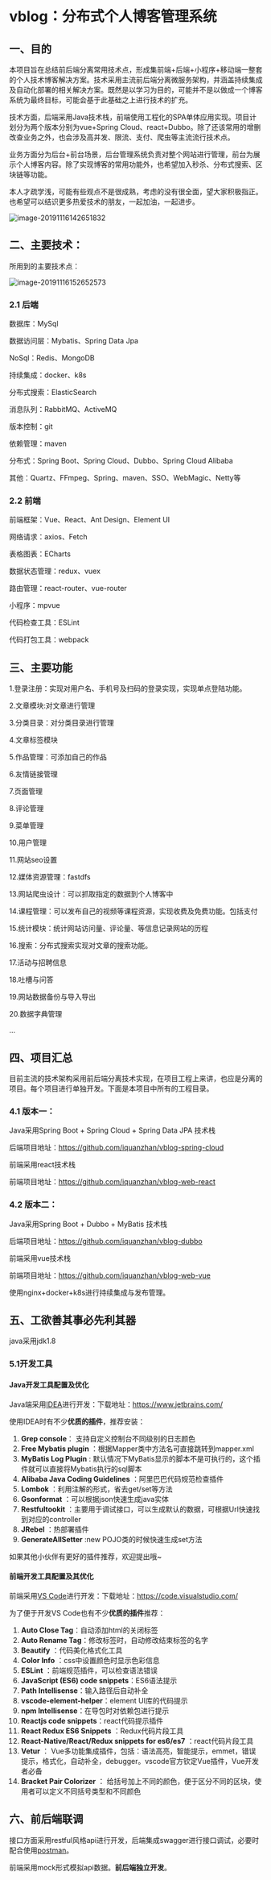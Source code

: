 # vblog：分布式个人博客管理系统

## 一、目的
​		本项目旨在总结前后端分离常用技术点，形成集前端+后端+小程序+移动端一整套的个人技术博客解决方案。技术采用主流前后端分离微服务架构，并涵盖持续集成及自动化部署的相关解决方案。既然是以学习为目的，可能并不是以做成一个博客系统为最终目标，可能会基于此基础之上进行技术的扩充。

​		技术方面，后端采用Java技术栈，前端使用工程化的SPA单体应用实现。项目计划分为两个版本分别为vue+Spring Cloud、react+Dubbo。除了还该常用的增删改查业务之外，也会涉及高并发、限流、支付、爬虫等主流流行技术点。

​		业务方面分为后台+前台场景，后台管理系统负责对整个网站进行管理，前台为展示个人博客内容。除了实现博客的常用功能外，也希望加入秒杀、分布式搜索、区块链等功能。

​		本人才疏学浅，可能有些观点不是很成熟，考虑的没有很全面，望大家积极指正。也希望可以结识更多热爱技术的朋友，一起加油，一起进步。

![image-20191116142651832](assets/image-20191116142651832.png)

## 二、主要技术：
所用到的主要技术点：

![image-20191116152652573](assets/image-20191116152652573.png)

### 2.1 后端

数据库：MySql

数据访问层：Mybatis、Spring Data Jpa

NoSql：Redis、MongoDB

持续集成：docker、k8s

分布式搜索：ElasticSearch

消息队列：RabbitMQ、ActiveMQ

版本控制：git

依赖管理：maven

分布式：Spring Boot、Spring Cloud、Dubbo、Spring Cloud Alibaba

其他：Quartz、FFmpeg、Spring、maven、SSO、WebMagic、Netty等

### 2.2 前端
前端框架：Vue、React、Ant Design、Element UI

网络请求：axios、Fetch

表格图表：ECharts

数据状态管理：redux、vuex

路由管理：react-router、vue-router

小程序：mpvue

代码检查工具：ESLint

代码打包工具：webpack

## 三、主要功能
1.登录注册：实现对用户名、手机号及扫码的登录实现，实现单点登陆功能。

2.文章模块:对文章进行管理

3.分类目录：对分类目录进行管理

4.文章标签模块

5.作品管理：可添加自己的作品

6.友情链接管理

7.页面管理

8.评论管理

9.菜单管理

10.用户管理

11.网站seo设置

12.媒体资源管理：fastdfs

13.网站爬虫设计：可以抓取指定的数据到个人博客中

14.课程管理：可以发布自己的视频等课程资源，实现收费及免费功能。包括支付

15.统计模块：统计网站访问量、评论量、等信息记录网站的历程

16.搜索：分布式搜索实现对文章的搜索功能。

17.活动与招聘信息

18.吐槽与问答

19.网站数据备份与导入导出

20.数据字典管理

...

## 四、项目汇总

目前主流的技术架构采用前后端分离技术实现，在项目工程上来讲，也应是分离的项目。每个项目进行单独开发。下面是本项目中所有的工程目录。

### 4.1 版本一：

Java采用Spring Boot + Spring Cloud + Spring Data JPA  技术栈

后端项目地址：https://github.com/iquanzhan/vblog-spring-cloud

前端采用react技术栈

前端项目地址：https://github.com/iquanzhan/vblog-web-react

### 4.2 版本二：

Java采用Spring Boot + Dubbo + MyBatis 技术栈

后端项目地址：https://github.com/iquanzhan/vblog-dubbo

前端采用vue技术栈

前端项目地址：https://github.com/iquanzhan/vblog-web-vue



使用nginx+docker+k8s进行持续集成与发布管理。

## 五、工欲善其事必先利其器

java采用jdk1.8

### 5.1开发工具

#### Java开发工具配置及优化

Java端采用[IDEA](https://www.jetbrains.com/)进行开发：下载地址：https://www.jetbrains.com/

使用IDEA时有不少**优质的插件**，推荐安装：

1. **Grep console**： 支持自定义控制台不同级别的日志颜色
2.  **Free Mybatis plugin** ：根据Mapper类中方法名可直接跳转到mapper.xml
3.  **MyBatis Log Plugin** : 默认情况下MyBatis显示的脚本不是可执行的，这个插件就可以直接将Mybatis执行的sql脚本 
4.  **Alibaba Java Coding Guidelines** ：阿里巴巴代码规范检查插件
5.  **Lombok** ：利用注解的形式，省去get/set等方法
6.  **Gsonformat** ：可以根据json快速生成java实体
7.  **Restfultookit** ：主要用于调试接口，可以生成默认的数据，可根据Url快速找到对应的controller
8.  **JRebel** ：热部署插件
9.   **GenerateAllSetter** :new POJO类的时候快速生成set方法

如果其他小伙伴有更好的插件推荐，欢迎提出哦~

#### 前端开发工具配置及其优化

前端采用[VS Code](https://code.visualstudio.com)进行开发：下载地址：https://code.visualstudio.com/

为了便于开发VS Code也有不少**优质的插件**推荐：

1. **Auto Close Tag**：自动添加html的关闭标签
2. **Auto Rename Tag**：修改标签时，自动修改结束标签的名字
3.  **Beautify** ：代码美化格式化工具
4.  **Color Info** ：css中设置颜色时显示色彩信息
5.  **ESLint** ：前端规范插件，可以检查语法错误
6. **JavaScript (ES6) code snippets**：ES6语法提示
7. **Path Intellisense**：输入路径后自动补全
8. **vscode-element-helper**：element UI库的代码提示
9. **npm Intellisense**：在导包时对依赖包进行提示
10. **Reactjs code snippets**：react代码提示插件
11.  **React Redux ES6 Snippets** ：Redux代码片段工具
12.  **React-Native/React/Redux snippets for es6/es7** ：react代码片段工具
13.  **Vetur** ： Vue多功能集成插件，包括：语法高亮，智能提示，emmet，错误提示，格式化，自动补全，debugger。vscode官方钦定Vue插件，Vue开发者必备 
14.  **Bracket Pair Colorizer** ： 给括号加上不同的颜色，便于区分不同的区块，使用者可以定义不同括号类型和不同颜色 

## 六、前后端联调

接口方面采用restful风格api进行开发，后端集成swagger进行接口调试，必要时配合使用[postman](https://www.getpostman.com)。

前端采用mock形式模拟api数据。**前后端独立开发**。





